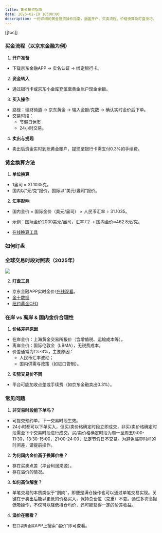 ```yaml
---
title: 黄金投资指南
date: 2025-02-10 10:00:00
description: 一份详细的黄金投资操作指南，涵盖开户、买卖流程、价格换算及盯盘技巧。
---
```


[[toc]]

### 买金流程（以京东金融为例）

1. **开户准备**

- 下载京东金融APP → 实名认证 → 绑定银行卡。

2. **资金转入**

- 通过银行卡或京东小金库充值至黄金账户现金余额。

3. **买入操作**

- 路径：理财频道 → 京东黄金 → 输入金额/克数 → 确认实时金价后下单。
- 交易时段：
  - 节假日休市
  - 24小时交易。

4. **卖出与提现**

- 卖出后资金实时到账黄金账户，提现至银行卡需支付0.3%的手续费。

### 黄金换算方法

1. **单位换算**

- 1盎司 ≈ 31.1035克。
- 国内以“元/克”报价，国际以“美元/盎司”报价。

2. **汇率影响**

- 国内金价 = 国际金价（美元/盎司） × 人民币汇率 ÷ 31.1035。
- 示例：国际金价2000美元/盎司，汇率7.2 → 国内金价≈462.8元/克。

- [在线换算工具](https://www.jins.gold/tools.html)

### 如何盯盘

### **全球交易时段对照表（2025年）**

<img src="/posts/aug.png"/>

2. **盯盘工具**

- 京东金融APP实时金价/[在线观看](https://m.jdjygold.com/finance-gold/newgold/home/?orderSource=hjgongzhonghao)。
- [金十数据](https://www.jin10.com/)
- [纽约黄金CFD](https://finance.sina.com.cn/futures/quotes/GC.shtml)

### 在岸 vs 离岸 & 国内金价合理性

1. **价格差异原因**

- 在岸金价：上海黄金交易所报价（含增值税、运输成本等）。
- 离岸金价：国际伦敦金（LBMA），无税费成本。
- 价差通常为1%-3%，主要原因：
  - 人民币汇率波动；
  - 国内供需与政策（如进口管制）。

2. **实际交易价不同**

- 平台可能加收点差或手续费（如京东金融卖出0.3%）。

### 常见问题

1. **非交易时段能下单吗？**

- 可提交预约单，下一交易时段生效。
- 24小时都可以下单买入，但买/卖价格确定时段立即成交，非买/卖价格确定时段需至下个交易时段进行成交。买/卖价格确定时段为周一至周五9:00-11:30，13:30-15:00，21:00-24:00，法定节假日不交易。为避免临界时间的时间差，请提前操作。

2. **为何国内金价高于换算价格？**

- 存在买卖点差（平台利润来源）。
- 存在溢价的情况。

3. **如何高位解套？**

- 单笔交易的本质类似于“割肉”，即便是满仓操作也可以通过单笔交易实现。关键在于卖出后能以更低的价格买入，保持总仓位（克重）不变。通过多次高抛低吸操作，不仅可以降低持仓均价，还可能获得一定的价差收益。

4. **溢价在哪看？**

- 在`口袋贵金属`APP上搜索“溢价”即可查看。
